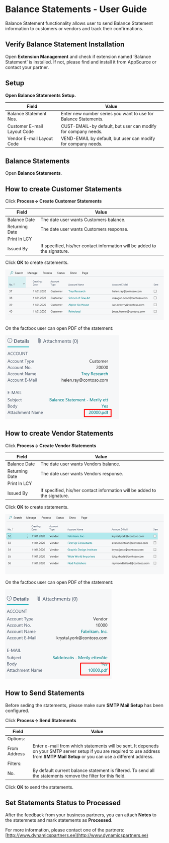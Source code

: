 # Balance Statements - User Guide

Balance Statement functionality allows user to send Balance Statement information to customers or vendors and track their confirmations.

## Verify Balance Statement Installation
Open **Extension Management** and check if extension named ‘Balance Statement’ is installed. If not, please find and install it from AppSource or contact your partner.

## Setup
**Open Balance Statements Setup.**

|Field|Value|
|-|-|
|Balance Statement Nos.|Enter new number series you want to use for Balance Statements.|
|Customer E-mail Layout Code|CUST-EMAIL-by default, but user can modify for company needs.|
|Vendor E-mail Layout Code|VEND-EMAIL by default, but user can modify for company needs.|

## Balance Statements 
Open **Balance Statements**.

## How to create Customer Statements
Click **Process-> Create Customer Statements**

|Field|Value|
|-|-|
|Balance Date|The date user wants Customers balance.|
|Returning Date|The date user wants Customers response.|
|Print In LCY||
|Issued By|If specified, his/her contact information will be added to the signature.|
 
Click **OK** to create statements.

![CustomerStatementList](CustomerStatementList.png)

On the factbox user can open PDF of the statement:

![CustomerStatementFactbox](CustomerStatementFactbox.png)


## How to create Vendor Statements
Click **Process-> Create Vendor Statements**

|Field|Value|
|-|-|
|Balance Date|The date user wants Vendors balance.|
|Returning Date|The date user wants Vendors response.|
|Print In LCY||
|Issued By|If specified, his/her contact information will be added to the signature.|

Click **OK** to create statements.

![VendorStatementList](VendorStatementList.png)

On the factbox user can open PDF of the statement:

![VendorStatementFactbox](VendorStatementFactbox.png)

## How to Send Statements
Before seding the statements, please make sure **SMTP Mail Setup** has been configured.

Click **Process-> Send Statements**

|Field|Value|
|-|-|
|Options:||
|From Address|Enter e-mail from which statements will be sent. It depeneds on your SMTP server setup if you are required to use address from **SMTP Mail Setup** or you can use a different address.|
|Filters:||
|No.|By default current balance statement is filtered. To send all the statements remove the filter for this field.|

Click **OK** to send the statements.

## Set Statements Status to Processed
After the feedback from your business partners, you can attach **Notes** to the statemnets and mark statements as **Processed**.


For more information, please contact one of the partners:  
[http://www.dynamicspartners.ee](http://www.dynamicspartners.ee)

